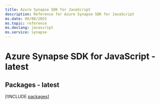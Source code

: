 ```yaml
---
title: Azure Synapse SDK for JavaScript
description: Reference for Azure Synapse SDK for JavaScript
ms.date: 09/08/2025
ms.topic: reference
ms.devlang: javascript
ms.service: synapse
---
```

# Azure Synapse SDK for JavaScript - latest
## Packages - latest
[!INCLUDE [packages](synapse-index.md)]